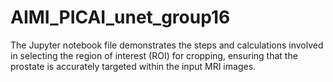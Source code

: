 # AIMI_PICAI_unet_group16

The Jupyter notebook file demonstrates the steps and calculations involved in selecting the region of interest (ROI) for cropping, ensuring that the prostate is accurately targeted within the input MRI images.
